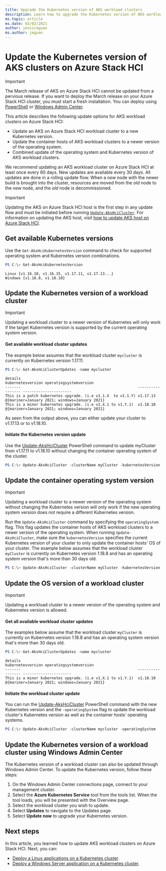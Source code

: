 ```yaml
---
title: Upgrade the Kubernetes version of AKS workload clusters
description: Learn how to upgrade the Kubernetes version of AKS workload clusters on Azure Stack HCI
ms.topic: article
ms.date: 03/02/2021
author: jessicaguan
ms.author: jeguan
---
```


# Update the Kubernetes version of AKS clusters on Azure Stack HCI

> [!IMPORTANT]
> The March release of AKS on Azure Stack HCI cannot be updated from a pervious release. If you want to deploy the March release on your Azure Stack HCI cluster, you must start a fresh installation. You can deploy using [PowerShell](kubernetes-walkthrough-powershell.md) or [Windows Admin Center](./setup.md).

This article describes the following update options for AKS workload clusters on Azure Stack HCI: 
- Update an AKS on Azure Stack HCI workload cluster to a new Kubernetes version.
- Update the container hosts of AKS workload clusters to a newer version of the operating system.
- Combined update of the operating system and Kubernetes version of AKS workload clusters.

We recommend updating an AKS workload cluster on Azure Stack HCI at least once every 60 days. New updates are available every 30 days.
All updates are done in a rolling update flow. When a *new* node with the newer build is brought into the cluster, resources are moved from the *old* node to the *new* node, and the *old* node is decommissioned.

> [!Important]
> Updating the AKS on Azure Stack HCI host is the first step in any update flow and must be initiated before running [`Update-AksHciCluster`](./update-akshcicluster.md). For information on updating the AKS host, visit [how to update AKS host on Azure Stack HCI](./update-aks-hci-concepts.md). 


## Get available Kubernetes versions
Use the `Get-AksHciKubernetesVersion` command to check for supported operating system and Kubernetes version combinations.

```powershell
PS C:\> Get-AksHciKubernetesVersion
```

```Output
Linux {v1.16.10, v1.16.15, v1.17.11, v1.17.13...}
Windows {v1.18.8, v1.18.10}
```

## Update the Kubernetes version of a workload cluster

> [!Important]
> Updating a workload cluster to a newer version of Kubernetes will only work if the target Kubernetes version is supported by the current operating system version.

#### Get available workload cluster updates
The example below assumes that the workload cluster `mycluster` is currently on Kubernetes version 1.17.11.
```powershell
PS C:\> Get-AksHciClusterUpdates -name mycluster
```

```output
details                                                     kubernetesversion operatingsystemversion
-------                                                     ----------------- ----------------------
This is a patch kubernetes upgrade. (i.e v1.1.X  to v1.1.Y) v1.17.13          @{mariner=January 2021; windows=January 2021}
This is a minor kubernetes upgrade. (i.e v1.X.1 to v1.Y.1)  v1.18.10          @{mariner=January 2021; windows=January 2021}
```

As seen from the output above, you can either update your cluster to v1.17.13 or to v1.18.10.

#### Initiate the Kubernetes version update
Use the [Update-AksHciCluster](update-akshcicluster.md) PowerShell command to update myCluster from v1.17.11 to v1.18.10  without changing the container operating system of the cluster.
```powershell
PS C:\> Update-AksHciCluster -clusterName myCluster -kubernetesVersion v1.18.10
```

## Update the container operating system version 

> [!Important]
> Updating a workload cluster to a newer version of the operating system without changing the Kubernetes version will only work if the new operating system version does not require a different Kubernetes version.

Run the `Update-AksHciCluster` command by specifying the `operatingSystem` flag. This flag updates the container hosts of AKS workload clusters to a newer version of the operating system. When running `Update-AksHciCluster`, make sure the `kubernetesVersion` specifies the current Kubernetes version of your cluster to only update the container hosts' OS of your cluster. The example below assumes that the workload cluster `myCluster` is currently on Kubernetes version 1.18.8 and has an operating system version that's more than 30 days old.

```powershell
PS C:\> Update-AksHciCluster -clusterName myCluster -kubernetesVersion v1.18.8 -operatingSystem
```

## Update the OS version of a workload cluster

> [!Important]
> Updating a workload cluster to a newer version of the operating system and Kubernetes version is allowed.

#### Get all available workload cluster updates
The examples below assume that the workload cluster `myCluster` is currently on Kubernetes version 1.18.8 and has an operating system version that's more than 30 days old.

```powershell
PS C:\> Get-AksHciClusterUpdates -name mycluster
```

```output
details                                                     kubernetesversion operatingsystemversion
-------                                                     ----------------- ----------------------
This is a minor kubernetes upgrade. (i.e v1.X.1 to v1.Y.1)  v1.18.10          @{mariner=January 2021; windows=January 2021}
```

#### Initiate the workload cluster update
You can run the [Update-AksHciCluster](update-akshcicluster.md) PowerShell command with the new Kubernetes version and the `-operatingSystem` flag to update the workload cluster's Kubernetes version as well as the container hosts' operating systems.

```powershell
PS C:\> Update-AksHciCluster -clusterName mycluster -operatingSystem
```

## Update the Kubernetes version of a workload cluster using Windows Admin Center
The Kubernetes version of a workload cluster can also be updated through Windows Admin Center. To update the Kubernetes version, follow these steps: 

1. On the Windows Admin Center connections page, connect to your management cluster.
2. Select the **Azure Kubernetes Service** tool from the tools list. When the tool loads, you will be presented with the Overview page.
3. Select the workload cluster you wish to update.
4. Select **Updates** to navigate to the Updates page.
5. Select **Update now** to upgrade your Kubernetes version. 

## Next steps

In this article, you learned how to update AKS workload clusters on Azure Stack HCI. Next, you can:
- [Deploy a Linux applications on a Kubernetes cluster](./deploy-linux-application.md).
- [Deploy a Windows Server application on a Kubernetes cluster](./deploy-windows-application.md).

